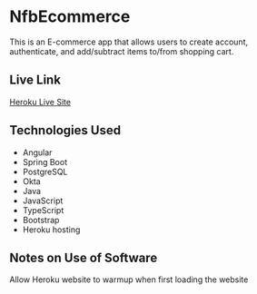 # NfbEcommerce

This is an E-commerce app that allows users to create account, authenticate, and add/subtract items to/from  shopping cart. 

## Live Link

[Heroku Live Site](https://newfullybakery.herokuapp.com)

## Technologies Used

- Angular
- Spring Boot
- PostgreSQL
- Okta
- Java
- JavaScript
- TypeScript
- Bootstrap
- Heroku hosting

## Notes on Use of Software

Allow Heroku website to warmup when first loading the website


